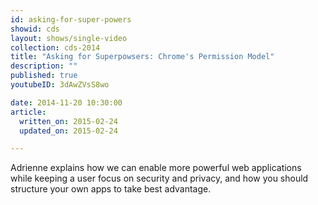 ```yaml
---
id: asking-for-super-powers
showid: cds
layout: shows/single-video
collection: cds-2014
title: "Asking for Superpowsers: Chrome's Permission Model"
description: ""
published: true
youtubeID: 3dAwZVsS8wo

date: 2014-11-20 10:30:00
article:
  written_on: 2015-02-24
  updated_on: 2015-02-24

---
```


Adrienne explains how we can enable more powerful web applications while keeping a user focus on security and privacy, and how you should structure your own apps to take best advantage.
